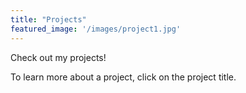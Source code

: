 ```yaml
---
title: "Projects"
featured_image: '/images/project1.jpg'
---
```

Check out my projects!

To learn more about a project, click on the project title.
